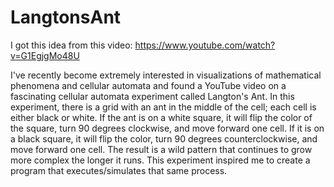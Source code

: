 # LangtonsAnt

I got this idea from this video: https://www.youtube.com/watch?v=G1EgjgMo48U

I've recently become extremely interested in visualizations of mathematical phenomena and cellular automata and found a YouTube video on a fascinating cellular automata experiment called Langton's Ant. In this experiment, there is a grid with an ant in the middle of the cell; each cell is either black or white. If the ant is on a white square, it will flip the color of the square, turn 90 degrees clockwise, and move forward one cell. If it is on a black square, it will flip the color, turn 90 degrees counterclockwise, and move forward one cell. The result is a wild pattern that continues to grow more complex the longer it runs. This experiment inspired me to create a program that executes/simulates that same process.
